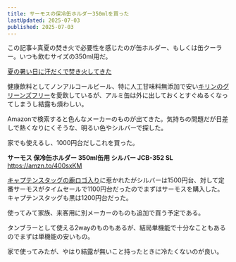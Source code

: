 ```yaml
---
title: サーモスの保冷缶ホルダー350mlを買った
lastUpdated: 2025-07-03
published: 2025-07-03
---
```


この記事↓真夏の焚き火で必要性を感じたのが缶ホルダー、もしくは缶クーラー。いつも飲むサイズの350ml用だ。

[夏の暑い日に汗だくで焚き火してきた](/takibi/202506-atui-hi-takibi)


健康飲料としてノンアルコールビール、特に人工甘味料無添加で安い[キリンのグリーンズフリー](https://www.kirin.co.jp/alcohol/nonalcohol/greensfree/)を愛飲しているが、アルミ缶は外に出しておくとすぐぬるくなってしまうし結露も煩わしい。

Amazonで検索すると色んなメーカーのものが出てきた。気持ちの問題だが日差しで熱くなりにくそうな、明るい色やシルバーで探した。

家でも使えるし、1000円台だしこれを買った。

**サーモス 保冷缶ホルダー 350ml缶用 シルバー JCB-352 SL**  
https://amzn.to/400sxKM


[キャプテンスタッグの鹿ロゴ入り](https://amzn.to/4exFdyM)に惹かれたがシルバーは1500円台、対して定番サーモスがタイムセールで1100円台だったのでまずはサーモスを購入した。キャプテンスタッグも黒は1200円台だった。

使ってみて家族、来客用に別メーカーのものも追加で買う予定である。

タンブラーとして使える2wayのものもあるが、結局単機能で十分なこともあるのでまずは単機能の安いもの。

家で使ってみたが、やはり結露が無いこと持ったときに冷たくないのが良い。
